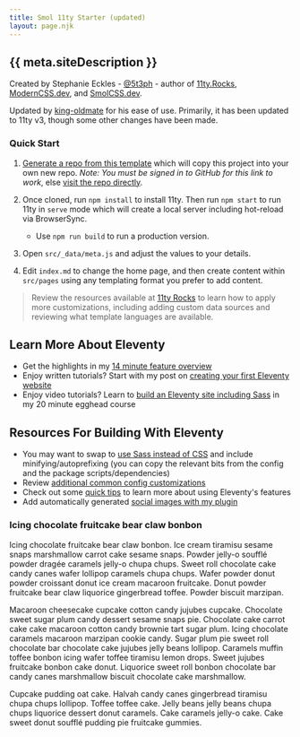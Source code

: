 ```yaml
---
title: Smol 11ty Starter (updated)
layout: page.njk
---
```


## {{ meta.siteDescription }}

Created by Stephanie Eckles - [@5t3ph](https://twitter.com/5t3ph) - author of [11ty.Rocks](https://11ty.rocks), [ModernCSS.dev](https://moderncss.dev), and [SmolCSS.dev](https://smolcss.dev).

Updated by [king-oldmate](https://github.com/king-oldmate) for his ease of use. Primarily, it has been updated to 11ty v3, though some other changes have been made. 

### Quick Start

1. [Generate a repo from this template](https://github.com/5t3ph/smol-11ty-starter/generate) which will copy this project into your own new repo. _Note: You must be signed in to GitHub for this link to work_, else [visit the repo directly](https://github.com/5t3ph/smol-11ty-starter/).

1. Once cloned, run `npm install` to install 11ty. Then run `npm start` to run 11ty in `serve` mode which will create a local server including hot-reload via BrowserSync.

   - Use `npm run build` to run a production version.

1. Open `src/_data/meta.js` and adjust the values to your details.

1. Edit `index.md` to change the home page, and then create content within `src/pages` using any templating format you prefer to add content.

> Review the resources available at [11ty Rocks](https://11ty.rocks) to learn how to apply more customizations, including adding custom data sources and reviewing what template languages are available.

## Learn More About Eleventy

- Get the highlights in my [14 minute feature overview](https://youtu.be/p81J7G1qFAM)
- Enjoy written tutorials? Start with my post on [creating your first Eleventy website](https://11ty.rocks/posts/create-your-first-basic-11ty-website/)
- Enjoy video tutorials? Learn to [build an Eleventy site including Sass](https://5t3ph.dev/learn-11ty) in my 20 minute egghead course

## Resources For Building With Eleventy

- You may want to swap to [use Sass instead of CSS](https://github.com/5t3ph/11ty-sass-skeleton) and include minifying/autoprefixing (you can copy the relevant bits from the config and the package scripts/dependencies)
- Review [additional common config customizations](https://11ty.rocks/eleventyjs/)
- Check out some [quick tips](https://11ty.rocks/tips/) to learn more about using Eleventy's features
- Add automatically generated [social images with my plugin](https://www.npmjs.com/package/@11tyrocks/eleventy-plugin-social-images)

### Icing chocolate fruitcake bear claw bonbon

Icing chocolate fruitcake bear claw bonbon. Ice cream tiramisu sesame snaps marshmallow carrot cake sesame snaps. Powder jelly-o soufflé powder dragée caramels jelly-o chupa chups. Sweet roll chocolate cake candy canes wafer lollipop caramels chupa chups. Wafer powder donut powder croissant donut ice cream macaroon fruitcake. Donut powder fruitcake bear claw liquorice gingerbread toffee. Powder biscuit marzipan.

Macaroon cheesecake cupcake cotton candy jujubes cupcake. Chocolate sweet sugar plum candy dessert sesame snaps pie. Chocolate cake carrot cake cake macaroon cotton candy brownie tart sugar plum. Icing chocolate caramels macaroon marzipan cookie candy. Sugar plum pie sweet roll chocolate bar chocolate cake jujubes jelly beans lollipop. Caramels muffin toffee bonbon icing wafer toffee tiramisu lemon drops. Sweet jujubes fruitcake bonbon cake donut. Liquorice sweet roll bonbon chocolate bar candy canes marshmallow biscuit chocolate cake marshmallow.

Cupcake pudding oat cake. Halvah candy canes gingerbread tiramisu chupa chups lollipop. Toffee toffee cake. Jelly beans jelly beans chupa chups liquorice dessert donut caramels. Cake caramels jelly-o cake. Cake sweet donut soufflé pudding pie fruitcake gummies.
